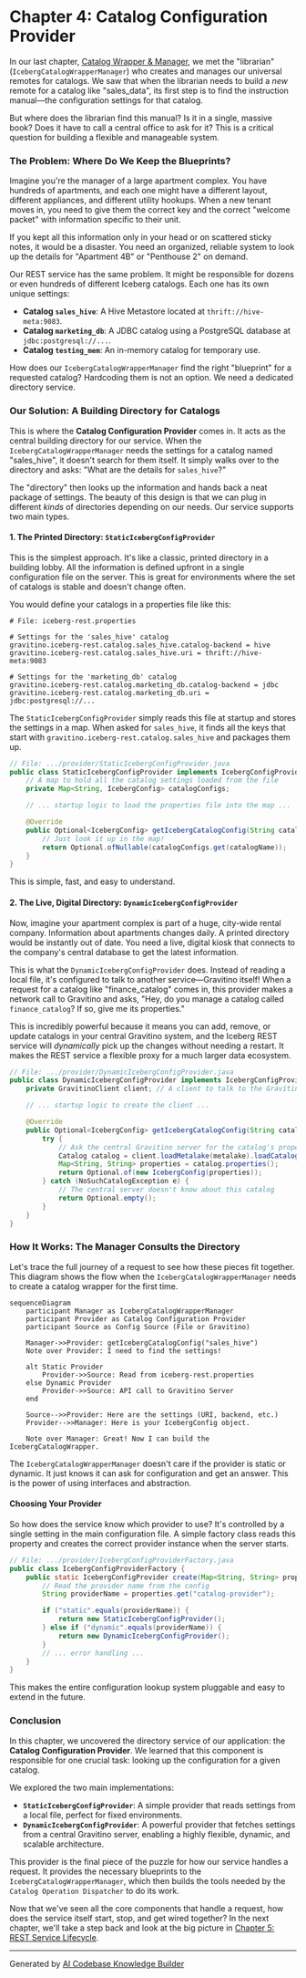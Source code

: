 # Chapter 4: Catalog Configuration Provider

In our last chapter, [Catalog Wrapper & Manager](03_catalog_wrapper___manager_.md), we met the "librarian" (`IcebergCatalogWrapperManager`) who creates and manages our universal remotes for catalogs. We saw that when the librarian needs to build a *new* remote for a catalog like "sales_data", its first step is to find the instruction manual—the configuration settings for that catalog.

But where does the librarian find this manual? Is it in a single, massive book? Does it have to call a central office to ask for it? This is a critical question for building a flexible and manageable system.

### The Problem: Where Do We Keep the Blueprints?

Imagine you're the manager of a large apartment complex. You have hundreds of apartments, and each one might have a different layout, different appliances, and different utility hookups. When a new tenant moves in, you need to give them the correct key and the correct "welcome packet" with information specific to their unit.

If you kept all this information only in your head or on scattered sticky notes, it would be a disaster. You need an organized, reliable system to look up the details for "Apartment 4B" or "Penthouse 2" on demand.

Our REST service has the same problem. It might be responsible for dozens or even hundreds of different Iceberg catalogs. Each one has its own unique settings:
*   **Catalog `sales_hive`**: A Hive Metastore located at `thrift://hive-meta:9083`.
*   **Catalog `marketing_db`**: A JDBC catalog using a PostgreSQL database at `jdbc:postgresql://...`.
*   **Catalog `testing_mem`**: An in-memory catalog for temporary use.

How does our `IcebergCatalogWrapperManager` find the right "blueprint" for a requested catalog? Hardcoding them is not an option. We need a dedicated directory service.

### Our Solution: A Building Directory for Catalogs

This is where the **Catalog Configuration Provider** comes in. It acts as the central building directory for our service. When the `IcebergCatalogWrapperManager` needs the settings for a catalog named "sales_hive", it doesn't search for them itself. It simply walks over to the directory and asks: "What are the details for `sales_hive`?"

The "directory" then looks up the information and hands back a neat package of settings. The beauty of this design is that we can plug in different *kinds* of directories depending on our needs. Our service supports two main types.

#### 1. The Printed Directory: `StaticIcebergConfigProvider`

This is the simplest approach. It's like a classic, printed directory in a building lobby. All the information is defined upfront in a single configuration file on the server. This is great for environments where the set of catalogs is stable and doesn't change often.

You would define your catalogs in a properties file like this:

```properties
# File: iceberg-rest.properties

# Settings for the 'sales_hive' catalog
gravitino.iceberg-rest.catalog.sales_hive.catalog-backend = hive
gravitino.iceberg-rest.catalog.sales_hive.uri = thrift://hive-meta:9083

# Settings for the 'marketing_db' catalog
gravitino.iceberg-rest.catalog.marketing_db.catalog-backend = jdbc
gravitino.iceberg-rest.catalog.marketing_db.uri = jdbc:postgresql://...
```

The `StaticIcebergConfigProvider` simply reads this file at startup and stores the settings in a map. When asked for `sales_hive`, it finds all the keys that start with `gravitino.iceberg-rest.catalog.sales_hive` and packages them up.

```java
// File: .../provider/StaticIcebergConfigProvider.java
public class StaticIcebergConfigProvider implements IcebergConfigProvider {
    // A map to hold all the catalog settings loaded from the file
    private Map<String, IcebergConfig> catalogConfigs;

    // ... startup logic to load the properties file into the map ...

    @Override
    public Optional<IcebergConfig> getIcebergCatalogConfig(String catalogName) {
        // Just look it up in the map!
        return Optional.ofNullable(catalogConfigs.get(catalogName));
    }
}
```
This is simple, fast, and easy to understand.

#### 2. The Live, Digital Directory: `DynamicIcebergConfigProvider`

Now, imagine your apartment complex is part of a huge, city-wide rental company. Information about apartments changes daily. A printed directory would be instantly out of date. You need a live, digital kiosk that connects to the company's central database to get the latest information.

This is what the `DynamicIcebergConfigProvider` does. Instead of reading a local file, it's configured to talk to another service—Gravitino itself! When a request for a catalog like "finance_catalog" comes in, this provider makes a network call to Gravitino and asks, "Hey, do you manage a catalog called `finance_catalog`? If so, give me its properties."

This is incredibly powerful because it means you can add, remove, or update catalogs in your central Gravitino system, and the Iceberg REST service will *dynamically* pick up the changes without needing a restart. It makes the REST service a flexible proxy for a much larger data ecosystem.

```java
// File: .../provider/DynamicIcebergConfigProvider.java
public class DynamicIcebergConfigProvider implements IcebergConfigProvider {
    private GravitinoClient client; // A client to talk to the Gravitino server

    // ... startup logic to create the client ...

    @Override
    public Optional<IcebergConfig> getIcebergCatalogConfig(String catalogName) {
        try {
            // Ask the central Gravitino server for the catalog's properties
            Catalog catalog = client.loadMetalake(metalake).loadCatalog(catalogName);
            Map<String, String> properties = catalog.properties();
            return Optional.of(new IcebergConfig(properties));
        } catch (NoSuchCatalogException e) {
            // The central server doesn't know about this catalog
            return Optional.empty();
        }
    }
}
```

### How It Works: The Manager Consults the Directory

Let's trace the full journey of a request to see how these pieces fit together. This diagram shows the flow when the `IcebergCatalogWrapperManager` needs to create a catalog wrapper for the first time.

```mermaid
sequenceDiagram
    participant Manager as IcebergCatalogWrapperManager
    participant Provider as Catalog Configuration Provider
    participant Source as Config Source (File or Gravitino)

    Manager->>Provider: getIcebergCatalogConfig("sales_hive")
    Note over Provider: I need to find the settings!

    alt Static Provider
        Provider->>Source: Read from iceberg-rest.properties
    else Dynamic Provider
        Provider->>Source: API call to Gravitino Server
    end

    Source-->>Provider: Here are the settings (URI, backend, etc.)
    Provider-->>Manager: Here is your IcebergConfig object.
    
    Note over Manager: Great! Now I can build the IcebergCatalogWrapper.
```

The `IcebergCatalogWrapperManager` doesn't care if the provider is static or dynamic. It just knows it can ask for configuration and get an answer. This is the power of using interfaces and abstraction.

#### Choosing Your Provider

So how does the service know which provider to use? It's controlled by a single setting in the main configuration file. A simple factory class reads this property and creates the correct provider instance when the server starts.

```java
// File: .../provider/IcebergConfigProviderFactory.java
public class IcebergConfigProviderFactory {
    public static IcebergConfigProvider create(Map<String, String> properties) {
        // Read the provider name from the config
        String providerName = properties.get("catalog-provider");

        if ("static".equals(providerName)) {
            return new StaticIcebergConfigProvider();
        } else if ("dynamic".equals(providerName)) {
            return new DynamicIcebergConfigProvider();
        }
        // ... error handling ...
    }
}
```
This makes the entire configuration lookup system pluggable and easy to extend in the future.

### Conclusion

In this chapter, we uncovered the directory service of our application: the **Catalog Configuration Provider**. We learned that this component is responsible for one crucial task: looking up the configuration for a given catalog.

We explored the two main implementations:
*   **`StaticIcebergConfigProvider`**: A simple provider that reads settings from a local file, perfect for fixed environments.
*   **`DynamicIcebergConfigProvider`**: A powerful provider that fetches settings from a central Gravitino server, enabling a highly flexible, dynamic, and scalable architecture.

This provider is the final piece of the puzzle for how our service handles a request. It provides the necessary blueprints to the `IcebergCatalogWrapperManager`, which then builds the tools needed by the `Catalog Operation Dispatcher` to do its work.

Now that we've seen all the core components that handle a request, how does the service itself start, stop, and get wired together? In the next chapter, we'll take a step back and look at the big picture in [Chapter 5: REST Service Lifecycle](05_rest_service_lifecycle_.md).

---

Generated by [AI Codebase Knowledge Builder](https://github.com/The-Pocket/Tutorial-Codebase-Knowledge)